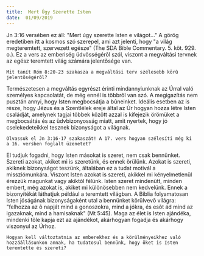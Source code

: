 ```yaml
---
title:  Mert Úgy Szerette Isten
date:  01/09/2019
---
```


Jn 3:16 versében ez áll: "Mert úgy szerette Isten e világot…" A görög eredetiben itt a kosmos szó szerepel, ami azt jelenti, hogy "a világ megteremtett, szervezett egésze" (The SDA Bible Commentary. 5. köt. 929. o.). Ez a vers az emberiség üdvösségérõl szól, viszont a megváltási tervnek az egész teremtett világ számára jelentõsége van.

`Mit tanít Róm 8:20-23 szakasza a megváltási terv szélesebb körû jelentõségérõl?`

Természetesen a megváltás egyrészt érinti mindannyiunknak az Úrral való személyes kapcsolatát, de még ennél is többrõl van szó. A megigazítás nem pusztán annyi, hogy Isten megbocsátja a bûneinket. Ideális esetben az is része, hogy Jézus és a Szentlélek ereje által az Úr hogyan hozza létre Isten családját, amelynek tagjai többek között azzal is kifejezik örömüket a megbocsátás és az üdvbizonyosság miatt, amit nyertek, hogy jó cselekedeteikkel tesznek bizonyságot a világnak.

`Olvassuk el Jn 3:16-17 szakaszát! A 17. vers hogyan szélesíti még ki a 16. versben foglalt üzenetet?`

El tudjuk fogadni, hogy Isten másokat is szeret, nem csak bennünket. Szereti azokat, akiket mi is szeretünk, és ennek örülünk. Azokat is szereti, akiknek bizonyságot teszünk, általában ez a tudat motivál a missziómunkára. Viszont Isten azokat is szereti, akikkel mi kényelmetlenül érezzük magunkat vagy akiktõl félünk. Isten szeret mindenütt, minden embert, még azokat is, akiket mi különösebben nem kedvelünk. Ennek a bizonyítékát láthatjuk például a teremtett világban. A Biblia folyamatosan Isten jóságának bizonyságaként utal a bennünket körülvevõ világra: "felhozza az õ napját mind a gonoszokra, mind a jókra, és esõt ád mind az igazaknak, mind a hamisaknak" (Mt 5:45). Maga az élet is Isten ajándéka, mindenki tõle kapja ezt az ajándékot, akárhogyan fogadja és akárhogy viszonyul az Úrhoz.

`Hogyan kell változtatnia az emberekhez és a körülményeikhez való hozzáállásunkon annak, ha tudatosul bennünk, hogy õket is Isten teremtette és szereti?`